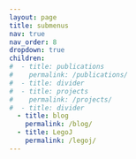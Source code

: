 ```yaml
---
layout: page
title: submenus
nav: true
nav_order: 8
dropdown: true
children:
#  - title: publications
#    permalink: /publications/
#  - title: divider
#  - title: projects
#    permalink: /projects/
#  - title: divider
  - title: blog
    permalink: /blog/
  - title: LegoJ
    permalink: /legoj/
---
```

